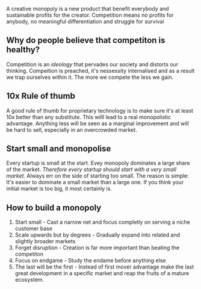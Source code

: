 <!-- TITLE: Creative Monopolies -->
<!-- SUBTITLE: What is a creative monopoly? -->

A creative monopoly is a new product that benefit everybody and sustainable profits for the creator. Competition means no profits for anybody, no meaningful differentiation and struggle for survival

## Why do people believe that competiton is healthy?
Competition is an *ideology* that pervades our society and distorts our thinking. Compeition is preached, it's nessessity internalised and as a result we trap ourselves within it. The more we compete the less we gain.

## 10x Rule of thumb
A good rule of thumb for proprietary technology is to make sure it's at least 10x better than any substitute. This willl lead to a real monopolistic advantage. Anything less will be seen as a marginal improvement and will be hard to sell, especially in an overcrowded market.

## Start small and monopolise
Every startup is small at the start. Evey monopoly dominates a large share of the market. *Therefore every startup should start with a very small market.* Always err on the side of starting too small. The reason is simple: It's easier to dominate a small market than a large one. If you think your initial market is too big, it most certainly is.

## How to build a monopoly
1. Start small - Cast a narrow net and focus completly on serving a niche customer base
2. Scale upwards but by degrees - Gradually expand into related and slightly broader markets
3. Forget disruption - Creation is far more important than beating the competiton
4. Focus on endgame - Study the endame before anything else
5. The last will be the first - Instead of first mover advantage make the last great development in a specific market and reap the fruits of a mature ecosystem.

